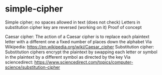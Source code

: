 # simple-cipher
Simple cipher; no spaces allowed in text (does not check)
Letters in substitution cipher key are reversed (working on it)
Proof of concept

Caesar cipher: The action of a Caesar cipher is to replace each plaintext letter with a different one a fixed number of places down the alphabet
    Via Wikipedia: https://en.wikipedia.org/wiki/Caesar_cipher
Substitution cipher: Substitution ciphers encrypt the plaintext by swapping each letter or symbol in the plaintext by a different symbol as directed by the key
    Via sciencedirect: https://www.sciencedirect.com/topics/computer-science/substitution-cipher
